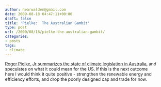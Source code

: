 ```yaml
---
author: nearwalden@gmail.com
date: 2009-08-18 04:47:11+00:00
draft: false
title: 'Pielke:  The Australian Gambit'
type: post
url: /2009/08/18/pielke-the-australian-gambit/
categories:
- posts
tags:
- climate
---
```


[Roger Pielke, Jr summarizes the state of climate legislation in Australia](http://rogerpielkejr.blogspot.com/2009/08/australian-gambit.html), and speculates on what it could mean for the US.  If this is the next outcome here I would think it quite positive - strengthen the renewable energy and efficiency efforts, and drop the poorly designed cap and trade for now.



